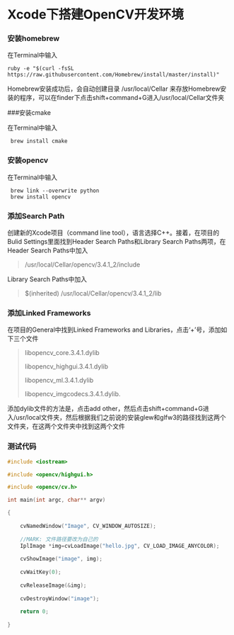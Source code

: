# Xcode下搭建OpenCV开发环境

### 安装homebrew

 在Terminal中输入

```
ruby -e "$(curl -fsSL https://raw.githubusercontent.com/Homebrew/install/master/install)"
```

Homebrew安装成功后，会自动创建目录 /usr/local/Cellar 来存放Homebrew安装的程序，可以在finder下点击shift+command+G进入/usr/local/Cellar文件夹

###安装cmake

 在Terminal中输入

```
 brew install cmake
```

### 安装opencv

 在Terminal中输入

```
 brew link --overwrite python
 brew install opencv
```

### 添加Search Path

创建新的Xcode项目（command line tool），语言选择C++。接着，在项目的Bulid Settings里面找到Header Search Paths和Library Search Paths两项，在Header Search Paths中加入

> /usr/local/Cellar/opencv/3.4.1_2/include

Library Search Paths中加入

> $(inherited) /usr/local/Cellar/opencv/3.4.1_2/lib

### 添加Linked Frameworks

在项目的General中找到Linked Frameworks and Libraries，点击‘+’号，添加如下三个文件

> libopencv_core.3.4.1.dylib  
>
> libopencv_highgui.3.4.1.dylib
>
>  libopencv_ml.3.4.1.dylib
>
> libopencv_imgcodecs.3.4.1.dylib.

添加dylib文件的方法是，点击add other，然后点击shift+command+G进入/usr/local文件夹，然后根据我们之前说的安装glew和glfw3的路径找到这两个文件夹，在这两个文件夹中找到这两个文件

### 测试代码

```c++
#include <iostream>

#include <opencv/highgui.h>

#include <opencv/cv.h>

int main(int argc, char** argv)

{
    
    cvNamedWindow("Image", CV_WINDOW_AUTOSIZE);
    
    //MARK: 文件路径要改为自己的
    IplImage *img=cvLoadImage("hello.jpg", CV_LOAD_IMAGE_ANYCOLOR);
    
    cvShowImage("image", img);
    
    cvWaitKey(0);
    
    cvReleaseImage(&img);
    
    cvDestroyWindow("image");
    
    return 0;
    
}
```

